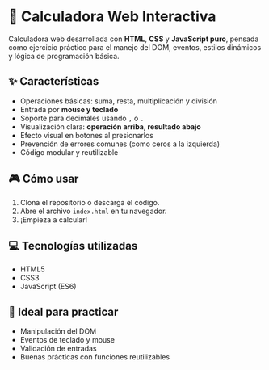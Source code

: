 # 🧮 Calculadora Web Interactiva

Calculadora web desarrollada con **HTML**, **CSS** y **JavaScript puro**, pensada como ejercicio práctico para el manejo del DOM, eventos, estilos dinámicos y lógica de programación básica.

## ✨ Características

- Operaciones básicas: suma, resta, multiplicación y división
- Entrada por **mouse y teclado**
- Soporte para decimales usando `,` o `.`
- Visualización clara: **operación arriba, resultado abajo**
- Efecto visual en botones al presionarlos
- Prevención de errores comunes (como ceros a la izquierda)
- Código modular y reutilizable

## 🎮 Cómo usar

1. Clona el repositorio o descarga el código.
2. Abre el archivo `index.html` en tu navegador.
3. ¡Empieza a calcular!

## 💻 Tecnologías utilizadas

- HTML5
- CSS3
- JavaScript (ES6)

## 🧠 Ideal para practicar

- Manipulación del DOM
- Eventos de teclado y mouse
- Validación de entradas
- Buenas prácticas con funciones reutilizables
